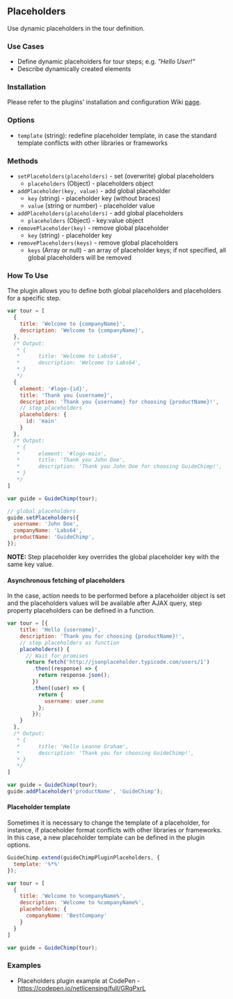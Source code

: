 ## Placeholders

Use dynamic placeholders in the tour definition.

### Use Cases

- Define dynamic placeholders for tour steps; e.g. _"Hello User!"_
- Describe dynamically created elements

### Installation

Please refer to the plugins' installation and configuration Wiki [page](https://github.com/Labs64/GuideChimp/wiki/Configure#plugins).

### Options

- `template` (string): redefine placeholder template, in case the standard template conflicts with other libraries or frameworks


### Methods

- `setPlaceholders(placeholders)` - set (overwrite) global placeholders
    - `placeholders` (Object) - placeholders object
- `addPlaceholder(key, value)` - add global placeholder
    - `key` (string) - placeholder key (without braces)
    - `value` (string or number) - placeholder value
- `addPlaceholders(placeholders)` - add global placeholders
    - `placeholders` (Object) - key:value object
- `removePlaceholder(key)` - remove global placeholder
    - `key` (string) - placeholder key
- `removePlaceholders(keys)` - remove global placeholders
    - `keys` (Array or null) - an array of placeholder keys; if not specified, all global placeholders will be removed

### How To Use

The plugin allows you to define both global placeholders and placeholders for a specific step.

```javascript
var tour = [
  {
    title: 'Welcome to {companyName}',
    description: 'Welcome to {companyName}',
  },
  /* Output:
   * { 
   *      title: 'Welcome to Labs64',
   *      description: 'Welcome to Labs64',
   * }
   */
  {
    element: '#logo-{id}',
    title: 'Thank you {username}',
    description: 'Thank you {username} for choosing {productName}!',
    // step placeholders
    placeholders: {
      id: 'main'
    }
  },
  /* Output:
   * {
   *      element: '#logo-main',
   *      title: 'Thank you John Doe',
   *      description: 'Thank you John Doe for choosing GuideChimp!',
   * }
   */
]

var guide = GuideChimp(tour);

// global placeholders
guide.setPlaceholders({
  username: 'John Doe',
  companyName: 'Labs64',
  productName: 'GuideChimp',
});

```
**NOTE:** Step placeholder key overrides the global placeholder key with the same key value.

#### Asynchronous fetching of placeholders

In the case, action needs to be performed before a placeholder object is set and the placeholders values will be available after AJAX query, step property placeholders can be defined in a function.

```javascript
var tour = [{
    title: 'Hello {username}',
    description: 'Thank you for choosing {productName}!',
    // step placeholders as function
    placeholders() {
      // Wait for promises
      return fetch('http://jsonplaceholder.typicode.com/users/1')
        .then((response) => {
          return response.json();
        })
        .then((user) => {
          return {
            username: user.name
          };
        });
    }
  },
  /* Output:
   * {
   *      title: 'Hello Leanne Graham',
   *      description: 'Thank you for choosing GuideChimp!',
   * }
   */
]

var guide = GuideChimp(tour);
guide.addPlaceholder('productName', 'GuideChimp');
```

#### Placeholder template

Sometimes it is necessary to change the template of a placeholder, for instance, if placeholder format conflicts with other libraries or frameworks. In this case, a new placeholder template can be defined in the plugin options.

```javascript
GuideChimp.extend(guideChimpPluginPlaceholders, {
  template: '%*%'
});

var tour = [
  {
    title: 'Welcome to %companyName%',
    description: 'Welcome to %companyName%',
    placeholders: {
      companyName: 'BestCompany'
    }
  }
]

var guide = GuideChimp(tour);
```

### Examples

- Placeholders plugin example at CodePen - https://codepen.io/netlicensing/full/GRqPxrL
